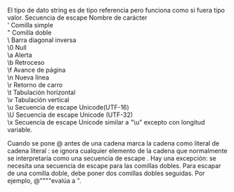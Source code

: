 El tipo de dato string es de tipo referencia pero funciona como si fuera tipo valor.
Secuencia de escape	Nombre de carácter			
\'			Comilla simple					
\"			Comilla doble					
\\			Barra diagonal inversa				
\0			Null						
\a			Alerta						
\b			Retroceso					
\f			Avance de página				
\n			Nueva línea					
\r			Retorno de carro				
\t			Tabulación horizontal				
\v			Tabulación vertical				
\u			Secuencia de escape Unicode(UTF-16)		
\U			Secuencia de escape Unicode (UTF-32)		
\x			Secuencia de escape Unicode similar a "\u" excepto con longitud variable.

Cuando se pone @ antes de una cadena marca la cadena como literal de cadena literal : se ignora cualquier elemento de la cadena que normalmente se interpretaría como una secuencia de escape .
Hay una excepción: se necesita una secuencia de escape para las comillas dobles. Para escapar de una comilla doble, debe poner dos comillas dobles seguidas. Por ejemplo, @""""evalúa a ".